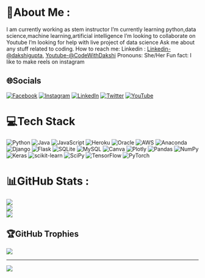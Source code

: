 # 💫About Me :
I am currently working as stem instructor
I’m currently learning python,data science,machine learning,artificial intelligence
 I’m looking to collaborate on Youtube
 I’m looking for help with live project of data science
Ask me about any stuff related to coding.
How to reach me: Linkedin : [Linkedin-@dakshigupta](https://www.linkedin.com/in/dakshi-gupta-087384166/),
[Youtube-@CodeWithDakshi](https://www.youtube.com/channel/UCAf9hX_W5Y_W788KYnkYw5g/videos)
Pronouns: She/Her
Fun fact: I like to make reels on instagram

## 🌐Socials
[![Facebook](https://img.shields.io/badge/Facebook-%231877F2.svg?logo=Facebook&logoColor=white)](https://facebook.com/https://www.facebook.com/profile.php?id=100004697868406) [![Instagram](https://img.shields.io/badge/Instagram-%23E4405F.svg?logo=Instagram&logoColor=white)](https://instagram.com/https://www.instagram.com/codewithdakshi/) [![LinkedIn](https://img.shields.io/badge/LinkedIn-%230077B5.svg?logo=linkedin&logoColor=white)](https://linkedin.com/in/https://www.linkedin.com/in/dakshi-gupta-087384166/) [![Twitter](https://img.shields.io/badge/Twitter-%231DA1F2.svg?logo=Twitter&logoColor=white)](https://twitter.com/https://twitter.com/Dakshi67871141) [![YouTube](https://img.shields.io/badge/YouTube-%23FF0000.svg?logo=YouTube&logoColor=white)](https://youtube.com/c/https://www.youtube.com/channel/UCAf9hX_W5Y_W788KYnkYw5g) 

# 💻Tech Stack
![Python](https://img.shields.io/badge/python-3670A0?style=for-the-badge&logo=python&logoColor=ffdd54) ![Java](https://img.shields.io/badge/java-%23ED8B00.svg?style=for-the-badge&logo=java&logoColor=white) ![JavaScript](https://img.shields.io/badge/javascript-%23323330.svg?style=for-the-badge&logo=javascript&logoColor=%23F7DF1E) ![Heroku](https://img.shields.io/badge/heroku-%23430098.svg?style=for-the-badge&logo=heroku&logoColor=white) ![Oracle](https://img.shields.io/badge/Oracle-F80000?style=for-the-badge&logo=oracle&logoColor=white) ![AWS](https://img.shields.io/badge/AWS-%23FF9900.svg?style=for-the-badge&logo=amazon-aws&logoColor=white) ![Anaconda](https://img.shields.io/badge/Anaconda-%2344A833.svg?style=for-the-badge&logo=anaconda&logoColor=white) ![Django](https://img.shields.io/badge/django-%23092E20.svg?style=for-the-badge&logo=django&logoColor=white) ![Flask](https://img.shields.io/badge/flask-%23000.svg?style=for-the-badge&logo=flask&logoColor=white) ![SQLite](https://img.shields.io/badge/sqlite-%2307405e.svg?style=for-the-badge&logo=sqlite&logoColor=white) ![MySQL](https://img.shields.io/badge/mysql-%2300f.svg?style=for-the-badge&logo=mysql&logoColor=white) ![Canva](https://img.shields.io/badge/Canva-%2300C4CC.svg?style=for-the-badge&logo=Canva&logoColor=white) ![Plotly](https://img.shields.io/badge/Plotly-%233F4F75.svg?style=for-the-badge&logo=plotly&logoColor=white) ![Pandas](https://img.shields.io/badge/pandas-%23150458.svg?style=for-the-badge&logo=pandas&logoColor=white) ![NumPy](https://img.shields.io/badge/numpy-%23013243.svg?style=for-the-badge&logo=numpy&logoColor=white) ![Keras](https://img.shields.io/badge/Keras-%23D00000.svg?style=for-the-badge&logo=Keras&logoColor=white) ![scikit-learn](https://img.shields.io/badge/scikit--learn-%23F7931E.svg?style=for-the-badge&logo=scikit-learn&logoColor=white) ![SciPy](https://img.shields.io/badge/SciPy-%230C55A5.svg?style=for-the-badge&logo=scipy&logoColor=%white) ![TensorFlow](https://img.shields.io/badge/TensorFlow-%23FF6F00.svg?style=for-the-badge&logo=TensorFlow&logoColor=white) ![PyTorch](https://img.shields.io/badge/PyTorch-%23EE4C2C.svg?style=for-the-badge&logo=PyTorch&logoColor=white)
# 📊GitHub Stats :
![](https://github-readme-stats.vercel.app/api?username=dakshigupta4&theme=radical&hide_border=false&include_all_commits=false&count_private=false)<br/>
![](https://github-readme-streak-stats.herokuapp.com/?user=dakshigupta4&theme=radical&hide_border=false)<br/>
![](https://github-readme-stats.vercel.app/api/top-langs/?username=dakshigupta4&theme=radical&hide_border=false&include_all_commits=false&count_private=false&layout=compact)

## 🏆GitHub Trophies
![](https://github-profile-trophy.vercel.app/?username=dakshigupta4&theme=radical&no-frame=false&no-bg=false&margin-w=4)



---
[![](https://visitcount.itsvg.in/api?id=dakshigupta4&icon=0&color=0)](https://visitcount.itsvg.in)
